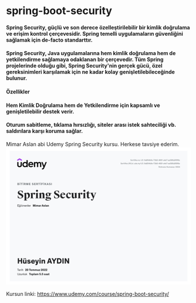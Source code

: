 # spring-boot-security
#### Spring Security, güçlü ve son derece özelleştirilebilir bir kimlik doğrulama ve erişim kontrol çerçevesidir. Spring temelli uygulamaların güvenliğini sağlamak için de-facto standarttır.
#### Spring Security, Java uygulamalarına hem kimlik doğrulama hem de yetkilendirme sağlamaya odaklanan bir çerçevedir. Tüm Spring projelerinde olduğu gibi, Spring Security'nin gerçek gücü, özel gereksinimleri karşılamak için ne kadar kolay genişletilebileceğinde bulunur.
#### Özellikler
#### Hem Kimlik Doğrulama hem de Yetkilendirme için kapsamlı ve genişletilebilir destek verir.
#### Oturum sabitleme, tıklama hırsızlığı, siteler arası istek sahteciliği vb. saldırılara karşı koruma sağlar.

Mimar Aslan abi Udemy Spring Security kursu. Herkese tavsiye ederim.
![alt text](UC-9a854b9e-73b8-4681-a4e7-ae586a5f9f9e.jpg "Mimar Aslan abi Udemy Spring Security kursu. Herkese tavsiye ederim.")

Kursun linki: https://www.udemy.com/course/spring-boot-security/
